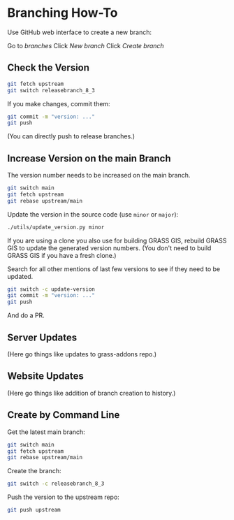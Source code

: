 # Branching How-To

Use GitHub web interface to create a new branch:

Go to _branches_ Click _New branch_ Click _Create branch_

## Check the Version

```bash
git fetch upstream
git switch releasebranch_8_3
```

If you make changes, commit them:

```bash
git commit -m "version: ..."
git push
```

(You can directly push to release branches.)

## Increase Version on the main Branch

The version number needs to be increased on the main branch.

```bash
git switch main
git fetch upstream
git rebase upstream/main
```

Update the version in the source code (use `minor` or `major`):

```bash
./utils/update_version.py minor
```

If you are using a clone you also use for building GRASS GIS,
rebuild GRASS GIS to update the generated version numbers.
(You don't need to build GRASS GIS if you have a fresh clone.)

Search for all other mentions of last few versions to see if they need to be updated.

```bash
git switch -c update-version
git commit -m "version: ..."
git push
```

And do a PR.

## Server Updates

(Here go things like updates to grass-addons repo.)

## Website Updates

(Here go things like addition of branch creation to history.)

## Create by Command Line

Get the latest main branch:

```bash
git switch main
git fetch upstream
git rebase upstream/main
```

Create the branch:

```bash
git switch -c releasebranch_8_3
```

Push the version to the upstream repo:

```bash
git push upstream
```
